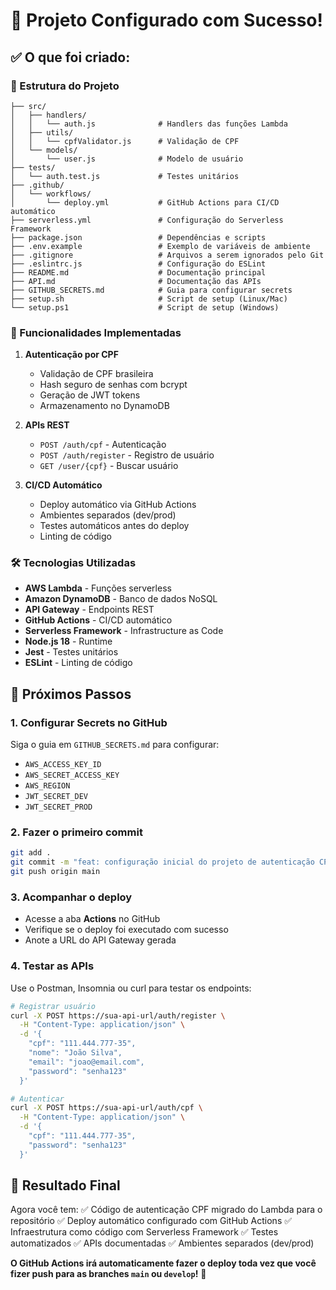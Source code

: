 # 🎉 Projeto Configurado com Sucesso!

## ✅ O que foi criado:

### 📁 Estrutura do Projeto
```
├── src/
│   ├── handlers/
│   │   └── auth.js              # Handlers das funções Lambda
│   ├── utils/
│   │   └── cpfValidator.js      # Validação de CPF
│   └── models/
│       └── user.js              # Modelo de usuário
├── tests/
│   └── auth.test.js             # Testes unitários
├── .github/
│   └── workflows/
│       └── deploy.yml           # GitHub Actions para CI/CD automático
├── serverless.yml               # Configuração do Serverless Framework
├── package.json                 # Dependências e scripts
├── .env.example                 # Exemplo de variáveis de ambiente
├── .gitignore                   # Arquivos a serem ignorados pelo Git
├── .eslintrc.js                 # Configuração do ESLint
├── README.md                    # Documentação principal
├── API.md                       # Documentação das APIs
├── GITHUB_SECRETS.md            # Guia para configurar secrets
├── setup.sh                     # Script de setup (Linux/Mac)
└── setup.ps1                    # Script de setup (Windows)
```

### 🚀 Funcionalidades Implementadas

1. **Autenticação por CPF**
   - Validação de CPF brasileira
   - Hash seguro de senhas com bcrypt
   - Geração de JWT tokens
   - Armazenamento no DynamoDB

2. **APIs REST**
   - `POST /auth/cpf` - Autenticação
   - `POST /auth/register` - Registro de usuário
   - `GET /user/{cpf}` - Buscar usuário

3. **CI/CD Automático**
   - Deploy automático via GitHub Actions
   - Ambientes separados (dev/prod)
   - Testes automáticos antes do deploy
   - Linting de código

### 🛠️ Tecnologias Utilizadas

- **AWS Lambda** - Funções serverless
- **Amazon DynamoDB** - Banco de dados NoSQL
- **API Gateway** - Endpoints REST
- **GitHub Actions** - CI/CD automático
- **Serverless Framework** - Infrastructure as Code
- **Node.js 18** - Runtime
- **Jest** - Testes unitários
- **ESLint** - Linting de código

## 🔧 Próximos Passos

### 1. Configurar Secrets no GitHub
Siga o guia em `GITHUB_SECRETS.md` para configurar:
- `AWS_ACCESS_KEY_ID`
- `AWS_SECRET_ACCESS_KEY`
- `AWS_REGION`
- `JWT_SECRET_DEV`
- `JWT_SECRET_PROD`

### 2. Fazer o primeiro commit
```bash
git add .
git commit -m "feat: configuração inicial do projeto de autenticação CPF"
git push origin main
```

### 3. Acompanhar o deploy
- Acesse a aba **Actions** no GitHub
- Verifique se o deploy foi executado com sucesso
- Anote a URL do API Gateway gerada

### 4. Testar as APIs
Use o Postman, Insomnia ou curl para testar os endpoints:

```bash
# Registrar usuário
curl -X POST https://sua-api-url/auth/register \
  -H "Content-Type: application/json" \
  -d '{
    "cpf": "111.444.777-35",
    "nome": "João Silva", 
    "email": "joao@email.com",
    "password": "senha123"
  }'

# Autenticar
curl -X POST https://sua-api-url/auth/cpf \
  -H "Content-Type: application/json" \
  -d '{
    "cpf": "111.444.777-35",
    "password": "senha123"
  }'
```

## 🎯 Resultado Final

Agora você tem:
✅ Código de autenticação CPF migrado do Lambda para o repositório
✅ Deploy automático configurado com GitHub Actions
✅ Infraestrutura como código com Serverless Framework
✅ Testes automatizados
✅ APIs documentadas
✅ Ambientes separados (dev/prod)

**O GitHub Actions irá automaticamente fazer o deploy toda vez que você fizer push para as branches `main` ou `develop`!** 🚀